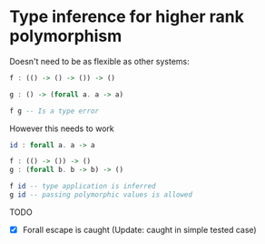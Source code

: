 # Type inference for higher rank polymorphism

Doesn't need to be as flexible as other systems:

```haskell
f : (() -> () -> ()) -> ()

g : () -> (forall a. a -> a)

f g -- Is a type error
```

However this needs to work
```haskell
id : forall a. a -> a

f : (() -> ()) -> ()
g : (forall b. b -> b) -> ()

f id -- type application is inferred
g id -- passing polymorphic values is allowed
```

TODO
- [X] Forall escape is caught (Update: caught in simple tested case)
